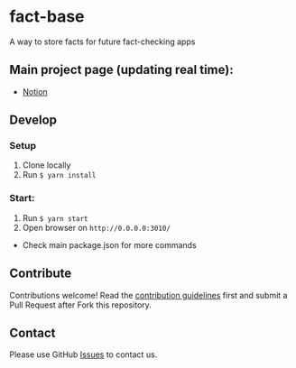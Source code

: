 # fact-base
A way to store facts for future fact-checking apps

## Main project page (updating real time):
- [Notion](https://www.notion.so/FactBase-Savee-2bec35f4769c41a78f01ca21eb5f1c7d)


## Develop
### Setup
1. Clone locally
1. Run `$ yarn install`

### Start:
1. Run `$ yarn start`
2. Open browser on `http://0.0.0.0:3010/`
* Check main package.json for more commands

## Contribute

Contributions welcome! Read the [contribution guidelines](CONTRIBUTING.md) first and submit a Pull Request after Fork this repository.

## Contact
Please use GitHub [Issues](https://github.com/Feedox/alt-gpt/issues?q=is%3Aissue+is%3Aopen+sort%3Aupdated-desc) to contact us.

